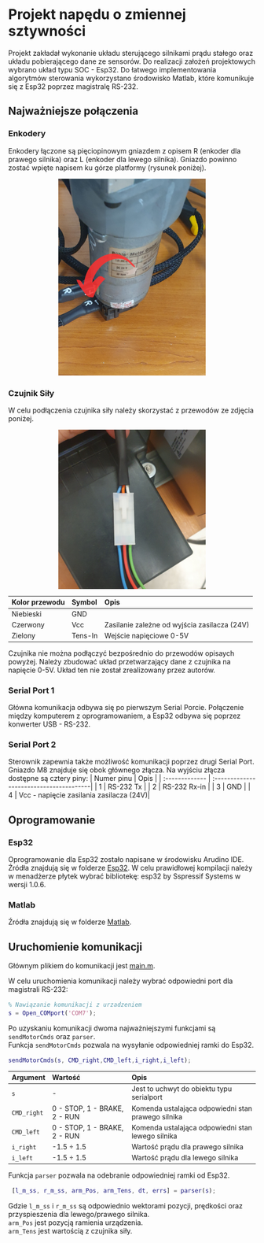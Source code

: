 
# Projekt napędu o zmiennej sztywności


Projekt zakładał wykonanie układu sterującego silnikami prądu stałego oraz układu pobierającego dane ze sensorów. Do realizacji założeń projektowych wybrano układ typu SOC - Esp32. Do łatwego implementowania algorytmów sterowania wykorzystano środowisko Matlab, które komunikuje się z Esp32 poprzez magistralę RS-232. 

## Najważniejsze połączenia
### Enkodery
Enkodery łączone są pięciopinowym gniazdem z opisem R (enkoder dla prawego silnika) oraz L (enkoder dla lewego silnika). Gniazdo powinno zostać wpięte napisem ku górze platformy (rysunek poniżej).

<p align="center">
<img src="images/enc_con.png" width="300">
</p>

### Czujnik Siły
W celu podłączenia czujnika siły należy skorzystać z przewodów ze zdjęcia poniżej. 
<p align="center">
<img align="center" src="images/tens_con.jpg" width="300">
</p>
 
| Kolor przewodu | Symbol   | Opis                                       |
| :------------- | :------- | :----------------------------------------- |
| Niebieski      |   GND    |                                            |
| Czerwony       |   Vcc    |Zasilanie zależne od wyjścia zasilacza (24V)|
| Zielony        |  Tens-In |Wejście napięciowe 0-5V                     |

Czujnika nie można podłączyć bezpośrednio do przewodów opisaych powyżej. Należy zbudować układ przetwarzający dane z czujnika na napięcie 0-5V. Układ ten nie został zrealizowany przez autorów.
### Serial Port 1
Główna komunikacja odbywa się po pierwszym Serial Porcie. Połączenie między komputerem z oprogramowaniem, a Esp32 odbywa się poprzez konwerter USB - RS-232.

### Serial Port 2
Sterownik zapewnia także możliwość komunikacji poprzez drugi Serial Port. Gniazdo M8 znajduje się obok głównego złącza. Na wyjściu złącza dostępne są cztery piny: 
| Numer pinu     | Opis                                    |
| :------------- | :---------------------------------------|
| 1              | RS-232 Tx                               |
| 2              | RS-232 Rx-in                            |
| 3              | GND                                     |
| 4              | Vcc - napięcie zasilania zasilacza (24V)|
## Oprogramowanie
### Esp32
Oprogramowanie dla Esp32 zostało napisane w środowisku Arudino IDE. Źródła znajdują się w folderze [Esp32](/ESP32_src). W celu prawidłowej kompilacji należy w menadżerze płytek wybrać bibliotekę: esp32 by Sspressif Systems w wersji 1.0.6.

### Matlab
Źródła znajdują się w folderze [Matlab](/Matlab).

## Uruchomienie komunikacji
Głównym plikiem do komunikacji jest [main.m](/Matlab/main.m).  

W celu uruchomienia komunikacji należy wybrać odpowiedni port dla magistrali RS-232:

```matlab
% Nawiązanie komunikacji z urzadzeniem
s = Open_COMport('COM7');
```
Po uzyskaniu komunikacji dwoma najważniejszymi funkcjami są `sendMotorCmds` oraz `parser`.  
Funkcja `sendMotorCmds` pozwala na wysyłanie odpowiedniej ramki do Esp32.
```matlab
sendMotorCmds(s, CMD_right,CMD_left,i_right,i_left);
```
| Argument        | Wartość                              | Opis                                                |
| :-------------- | :----------------------------------  | :-------------------------------------------------- |
|  `s`            |            -                         | Jest to uchwyt do obiektu typu serialport           |
|  `CMD_right`    |  0 - STOP, 1 - BRAKE, 2 - RUN        | Komenda ustalająca odpowiedni stan prawego silnika  |
|  `CMD_left`     |  0 - STOP, 1 - BRAKE, 2 - RUN        | Komenda ustalająca odpowiedni stan lewego silnika   |
|  `i_right`      |  -1.5 ÷ 1.5                          | Wartość prądu dla prawego silnika                   |
|  `i_left`       |  -1.5 ÷ 1.5                          | Wartość prądu dla lewego silnika                    |

Funkcja `parser` pozwala na odebranie odpowiedniej ramki od Esp32.
```matlab
 [l_m_ss, r_m_ss, arm_Pos, arm_Tens, dt, errs] = parser(s);
```
Gdzie `l_m_ss` i `r_m_ss` są odpowiednio wektorami pozycji, prędkości oraz przyspieszenia dla lewego/prawego silnika.  
`arm_Pos` jest pozycją ramienia urządzenia.  
`arm_Tens` jest wartością z czujnika siły.

